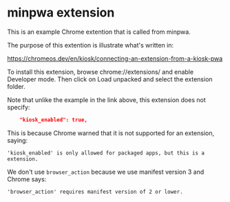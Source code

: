 # minpwa extension

This is an example Chrome extention that is called from minpwa.

The purpose of this extention is illustrate what's written in:

https://chromeos.dev/en/kiosk/connecting-an-extension-from-a-kiosk-pwa

To install this extension, browse chrome://extensions/ and enable Developer mode. Then click on Load unpacked and select the extension folder.

Note that unlike the example in the link above, this extension does not specify:

```json
    "kiosk_enabled": true,
```

This is because Chrome warned that it is not supported for an extension, saying:

```
'kiosk_enabled' is only allowed for packaged apps, but this is a extension.
```

We don't use `browser_action` because we use manifest version 3 and Chrome says:

```
'browser_action' requires manifest version of 2 or lower.
```
